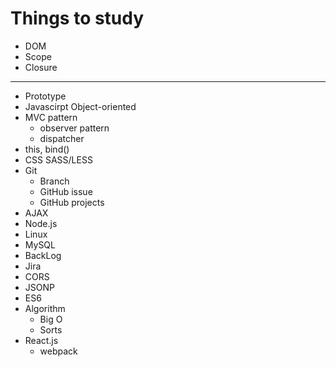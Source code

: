Things to study
=====

- DOM
- Scope
- Closure
---
- Prototype
- Javascirpt Object-oriented
- MVC pattern
    - observer pattern
    - dispatcher
- this, bind()
- CSS SASS/LESS
- Git
  - Branch
  - GitHub issue
  - GitHub projects
- AJAX
- Node.js
- Linux
- MySQL
- BackLog
- Jira
- CORS
- JSONP
- ES6
- Algorithm
    - Big O
    - Sorts
- React.js
    - webpack